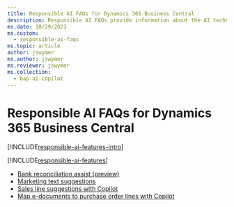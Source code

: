 ```yaml
---
title: Responsible AI FAQs for Dynamics 365 Business Central
description: Responsible AI FAQs provide information about the AI technology used in  Business Central, along with key considerations and details about how the AI is used, how it was tested and evaluated, and any specific limitations.
ms.date: 10/29/2023
ms.custom: 
  - responsible-ai-faqs
ms.topic: article
author: jswymer
ms.author: jswymer
ms.reviewer: jswymer
ms.collection:
  - bap-ai-copilot
---
```


# Responsible AI FAQs for Dynamics 365 Business Central

[!INCLUDE[responsible-ai-features-intro](includes/responsible-ai-intro.md)]

[!INCLUDE[responsible-ai-features](includes/responsible-ai-features.md)]

- [Bank reconciliation assist (preview)](faqs-bank-reconciliation.md)
- [Marketing text suggestions](faqs-marketing-text.md)
- [Sales line suggestions with Copilot](faq-sales-suggest-sales-lines-with-copilot)
- [Map e-documents to purchase order lines with Copilot](map-edocuments-with-copilot.md)
